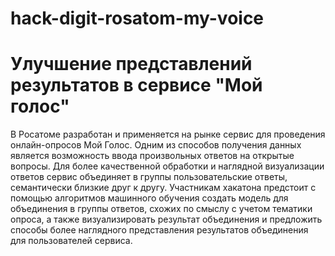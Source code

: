 # hack-digit-rosatom-my-voice
# Улучшение представлений результатов в сервисе "Мой голос"
В Росатоме разработан и применяется на рынке сервис для проведения онлайн-опросов Мой Голос. Одним из способов получения данных является возможность ввода произвольных ответов на открытые вопросы. Для более качественной обработки и наглядной визуализации ответов сервис объединяет в группы пользовательские ответы, семантически близкие друг к другу. Участникам хакатона предстоит с помощью алгоритмов машинного обучения создать модель для объединения в группы ответов, схожих по смыслу с учетом тематики опроса, а также визуализировать результат объединения и предложить способы более наглядного представления результатов объединения для пользователей сервиса.


